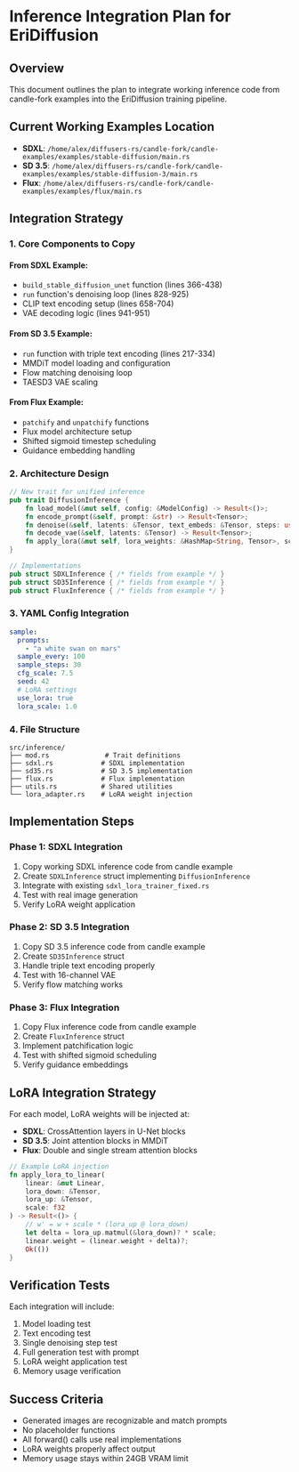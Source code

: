# Inference Integration Plan for EriDiffusion

## Overview
This document outlines the plan to integrate working inference code from candle-fork examples into the EriDiffusion training pipeline.

## Current Working Examples Location
- **SDXL**: `/home/alex/diffusers-rs/candle-fork/candle-examples/examples/stable-diffusion/main.rs`
- **SD 3.5**: `/home/alex/diffusers-rs/candle-fork/candle-examples/examples/stable-diffusion-3/main.rs`
- **Flux**: `/home/alex/diffusers-rs/candle-fork/candle-examples/examples/flux/main.rs`

## Integration Strategy

### 1. Core Components to Copy

#### From SDXL Example:
- `build_stable_diffusion_unet` function (lines 366-438)
- `run` function's denoising loop (lines 828-925)
- CLIP text encoding setup (lines 658-704)
- VAE decoding logic (lines 941-951)

#### From SD 3.5 Example:
- `run` function with triple text encoding (lines 217-334)
- MMDiT model loading and configuration
- Flow matching denoising loop
- TAESD3 VAE scaling

#### From Flux Example:
- `patchify` and `unpatchify` functions
- Flux model architecture setup
- Shifted sigmoid timestep scheduling
- Guidance embedding handling

### 2. Architecture Design

```rust
// New trait for unified inference
pub trait DiffusionInference {
    fn load_model(&mut self, config: &ModelConfig) -> Result<()>;
    fn encode_prompt(&self, prompt: &str) -> Result<Tensor>;
    fn denoise(&self, latents: &Tensor, text_embeds: &Tensor, steps: usize) -> Result<Tensor>;
    fn decode_vae(&self, latents: &Tensor) -> Result<Tensor>;
    fn apply_lora(&mut self, lora_weights: &HashMap<String, Tensor>, scale: f32) -> Result<()>;
}

// Implementations
pub struct SDXLInference { /* fields from example */ }
pub struct SD35Inference { /* fields from example */ }
pub struct FluxInference { /* fields from example */ }
```

### 3. YAML Config Integration

```yaml
sample:
  prompts:
    - "a white swan on mars"
  sample_every: 100
  sample_steps: 30
  cfg_scale: 7.5
  seed: 42
  # LoRA settings
  use_lora: true
  lora_scale: 1.0
```

### 4. File Structure

```
src/inference/
├── mod.rs              # Trait definitions
├── sdxl.rs            # SDXL implementation
├── sd35.rs            # SD 3.5 implementation
├── flux.rs            # Flux implementation
├── utils.rs           # Shared utilities
└── lora_adapter.rs    # LoRA weight injection
```

## Implementation Steps

### Phase 1: SDXL Integration
1. Copy working SDXL inference code from candle example
2. Create `SDXLInference` struct implementing `DiffusionInference`
3. Integrate with existing `sdxl_lora_trainer_fixed.rs`
4. Test with real image generation
5. Verify LoRA weight application

### Phase 2: SD 3.5 Integration
1. Copy SD 3.5 inference code from candle example
2. Create `SD35Inference` struct
3. Handle triple text encoding properly
4. Test with 16-channel VAE
5. Verify flow matching works

### Phase 3: Flux Integration
1. Copy Flux inference code from candle example
2. Create `FluxInference` struct
3. Implement patchification logic
4. Test with shifted sigmoid scheduling
5. Verify guidance embeddings

## LoRA Integration Strategy

For each model, LoRA weights will be injected at:
- **SDXL**: CrossAttention layers in U-Net blocks
- **SD 3.5**: Joint attention blocks in MMDiT
- **Flux**: Double and single stream attention blocks

```rust
// Example LoRA injection
fn apply_lora_to_linear(
    linear: &mut Linear,
    lora_down: &Tensor,
    lora_up: &Tensor,
    scale: f32
) -> Result<()> {
    // w' = w + scale * (lora_up @ lora_down)
    let delta = lora_up.matmul(&lora_down)? * scale;
    linear.weight = (linear.weight + delta)?;
    Ok(())
}
```

## Verification Tests

Each integration will include:
1. Model loading test
2. Text encoding test
3. Single denoising step test
4. Full generation test with prompt
5. LoRA weight application test
6. Memory usage verification

## Success Criteria
- Generated images are recognizable and match prompts
- No placeholder functions
- All forward() calls use real implementations
- LoRA weights properly affect output
- Memory usage stays within 24GB VRAM limit